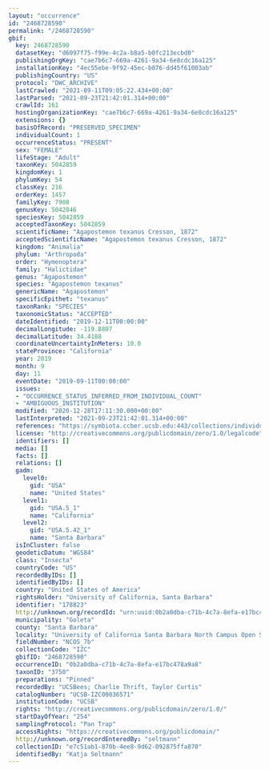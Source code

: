 ```yaml
---
layout: "occurrence"
id: "2468728590"
permalink: "/2468728590"
gbif:
  key: 2468728590
  datasetKey: "d6097f75-f99e-4c2a-b8a5-b0fc213ecbd0"
  publishingOrgKey: "cae7b6c7-669a-4261-9a34-6e8cdc16a125"
  installationKey: "4ec55ebe-9f92-45ec-b076-dd45f61003ab"
  publishingCountry: "US"
  protocol: "DWC_ARCHIVE"
  lastCrawled: "2021-09-11T09:05:22.434+00:00"
  lastParsed: "2021-09-23T21:42:01.314+00:00"
  crawlId: 161
  hostingOrganizationKey: "cae7b6c7-669a-4261-9a34-6e8cdc16a125"
  extensions: {}
  basisOfRecord: "PRESERVED_SPECIMEN"
  individualCount: 1
  occurrenceStatus: "PRESENT"
  sex: "FEMALE"
  lifeStage: "Adult"
  taxonKey: 5042859
  kingdomKey: 1
  phylumKey: 54
  classKey: 216
  orderKey: 1457
  familyKey: 7908
  genusKey: 5042846
  speciesKey: 5042859
  acceptedTaxonKey: 5042859
  scientificName: "Agapostemon texanus Cresson, 1872"
  acceptedScientificName: "Agapostemon texanus Cresson, 1872"
  kingdom: "Animalia"
  phylum: "Arthropoda"
  order: "Hymenoptera"
  family: "Halictidae"
  genus: "Agapostemon"
  species: "Agapostemon texanus"
  genericName: "Agapostemon"
  specificEpithet: "texanus"
  taxonRank: "SPECIES"
  taxonomicStatus: "ACCEPTED"
  dateIdentified: "2019-12-11T00:00:00"
  decimalLongitude: -119.8807
  decimalLatitude: 34.4188
  coordinateUncertaintyInMeters: 10.0
  stateProvince: "California"
  year: 2019
  month: 9
  day: 11
  eventDate: "2019-09-11T00:00:00"
  issues:
  - "OCCURRENCE_STATUS_INFERRED_FROM_INDIVIDUAL_COUNT"
  - "AMBIGUOUS_INSTITUTION"
  modified: "2020-12-28T17:11:30.000+00:00"
  lastInterpreted: "2021-09-23T21:42:01.314+00:00"
  references: "https://symbiota.ccber.ucsb.edu:443/collections/individual/index.php?occid=178823"
  license: "http://creativecommons.org/publicdomain/zero/1.0/legalcode"
  identifiers: []
  media: []
  facts: []
  relations: []
  gadm:
    level0:
      gid: "USA"
      name: "United States"
    level1:
      gid: "USA.5_1"
      name: "California"
    level2:
      gid: "USA.5.42_1"
      name: "Santa Barbara"
  isInCluster: false
  geodeticDatum: "WGS84"
  class: "Insecta"
  countryCode: "US"
  recordedByIDs: []
  identifiedByIDs: []
  country: "United States of America"
  rightsHolder: "University of California, Santa Barbara"
  identifier: "178823"
  http://unknown.org/recordId: "urn:uuid:0b2a0dba-c71b-4c7a-8efa-e17bc478a9a8"
  municipality: "Goleta"
  county: "Santa Barbara"
  locality: "University of California Santa Barbara North Campus Open Space"
  fieldNumber: "NCOS_7b"
  collectionCode: "IZC"
  gbifID: "2468728590"
  occurrenceID: "0b2a0dba-c71b-4c7a-8efa-e17bc478a9a8"
  taxonID: "3750"
  preparations: "Pinned"
  recordedBy: "UCSBees; Charlie Thrift, Taylor Curtis"
  catalogNumber: "UCSB-IZC00036571"
  institutionCode: "UCSB"
  rights: "http://creativecommons.org/publicdomain/zero/1.0/"
  startDayOfYear: "254"
  samplingProtocol: "Pan Trap"
  accessRights: "https://creativecommons.org/publicdomain/"
  http://unknown.org/recordEnteredBy: "seltmann"
  collectionID: "e7c51ab1-870b-4ee8-9d62-092875ffa870"
  identifiedBy: "Katja Seltmann"
---
```

